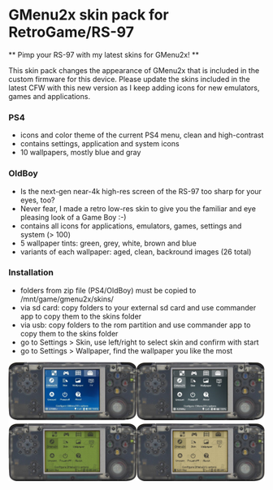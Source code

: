 # GMenu2x skin pack for RetroGame/RS-97

** Pimp your RS-97 with my latest skins for GMenu2x! **

This skin pack changes the appearance of GMenu2x that is included in the custom firmware for this device. Please update the skins included in the latest CFW with this new version as I keep adding icons for new emulators, games and applications.

### PS4
- icons and color theme of the current PS4 menu, clean and high-contrast
- contains settings, application and system icons
- 10 wallpapers, mostly blue and gray

### OldBoy
- Is the next-gen near-4k high-res screen of the RS-97 too sharp for your eyes, too?
- Never fear, I made a retro low-res skin to give you the familiar and eye pleasing look of a Game Boy :-)
- contains all icons for applications, emulators, games, settings and system (> 100)
- 5 wallpaper tints: green, grey, white, brown and blue
- variants of each wallpaper: aged, clean, backround images (26 total)

### Installation
- folders from zip file (PS4/OldBoy) must be copied to /mnt/game/gmenu2x/skins/
- via sd card: copy folders to your external sd card and use commander app to copy them to the skins folder
- via usb: copy folders to the rom partition and use commander app to copy them to the skins folder
- go to Settings > Skin, use left/right to select skin and confirm with start
- go to Settings > Wallpaper, find the wallpaper you like the most

![Preview of v5.0.0](skin-pack-v5.0.0.jpg)